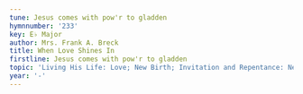 ```yaml
---
tune: Jesus comes with pow'r to gladden
hymnnumber: '233'
key: E♭ Major
author: Mrs. Frank A. Breck
title: When Love Shines In
firstline: Jesus comes with pow'r to gladden
topic: 'Living His Life: Love; New Birth; Invitation and Repentance: New Birth'
year: '-'
---
```

